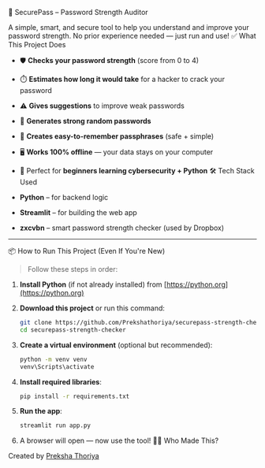🔐 SecurePass – Password Strength Auditor

A simple, smart, and secure tool to help you understand and improve your password strength. No prior experience needed — just run and use!
 ✅ What This Project Does

* 🛡️ **Checks your password strength** (score from 0 to 4)
* ⏱️ **Estimates how long it would take** for a hacker to crack your password
* ⚠️ **Gives suggestions** to improve weak passwords
* 🔑 **Generates strong random passwords**
* 🧠 **Creates easy-to-remember passphrases** (safe + simple)
* 🖥️ **Works 100% offline** — your data stays on your computer
* 🎯 Perfect for **beginners learning cybersecurity + Python**
 🛠️ Tech Stack Used

* **Python** – for backend logic
* **Streamlit** – for building the web app
* **zxcvbn** – smart password strength checker (used by Dropbox)
---
 📦 How to Run This Project (Even If You're New)

> Follow these steps in order:

1. **Install Python** (if not already installed) from [https://python.org](https://python.org)
2. **Download this project** or run this command:

   ```bash
   git clone https://github.com/Prekshathoriya/securepass-strength-checker.git
   cd securepass-strength-checker
   ```
3. **Create a virtual environment** (optional but recommended):

   ```bash
   python -m venv venv
   venv\Scripts\activate
   ```
4. **Install required libraries**:

   ```bash
   pip install -r requirements.txt
   ```
5. **Run the app**:

   ```bash
   streamlit run app.py
   ```
6. A browser will open — now use the tool!
🙋‍♀️ Who Made This?

Created by [Preksha Thoriya](https://github.com/Prekshathoriya)

